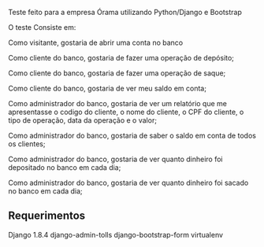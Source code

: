 
Teste feito para a empresa Órama utilizando Python/Django e Bootstrap

O teste Consiste em:

Como visitante, gostaria de abrir uma conta no banco

Como cliente do banco, gostaria de fazer uma operação de depósito;

Como cliente do banco, gostaria de fazer uma operação de saque;

Como cliente do banco, gostaria de ver meu saldo em conta;

Como administrador do banco, gostaria de ver um relatório que me apresentasse o codigo do cliente, o nome do cliente, o CPF do cliente, o tipo de operação, data da operação e o valor;

Como administrador do banco, gostaria de saber o saldo em conta de todos os clientes;

Como administrador do banco, gostaria de ver quanto dinheiro foi depositado no banco em cada dia;

Como administrador do banco, gostaria de ver quanto dinheiro foi sacado no banco em cada dia;


Requerimentos
--------

Django 1.8.4
django-admin-tolls
django-bootstrap-form
virtualenv
